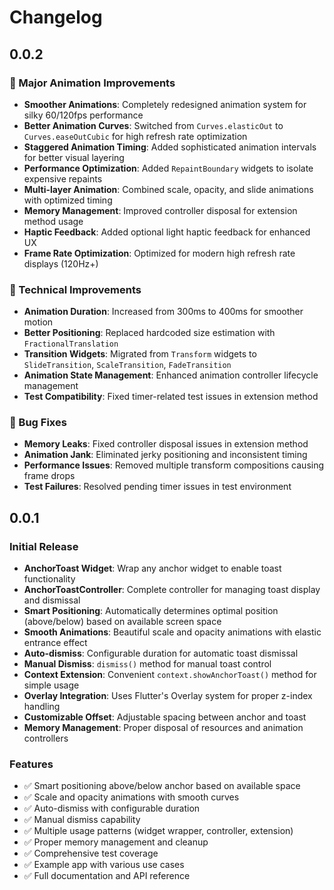 # Changelog

## 0.0.2

### 🚀 Major Animation Improvements

* **Smoother Animations**: Completely redesigned animation system for silky 60/120fps performance
* **Better Animation Curves**: Switched from `Curves.elasticOut` to `Curves.easeOutCubic` for high refresh rate optimization
* **Staggered Animation Timing**: Added sophisticated animation intervals for better visual layering
* **Performance Optimization**: Added `RepaintBoundary` widgets to isolate expensive repaints
* **Multi-layer Animation**: Combined scale, opacity, and slide animations with optimized timing
* **Memory Management**: Improved controller disposal for extension method usage
* **Haptic Feedback**: Added optional light haptic feedback for enhanced UX
* **Frame Rate Optimization**: Optimized for modern high refresh rate displays (120Hz+)

### 🔧 Technical Improvements

* **Animation Duration**: Increased from 300ms to 400ms for smoother motion
* **Better Positioning**: Replaced hardcoded size estimation with `FractionalTranslation` 
* **Transition Widgets**: Migrated from `Transform` widgets to `SlideTransition`, `ScaleTransition`, `FadeTransition`
* **Animation State Management**: Enhanced animation controller lifecycle management
* **Test Compatibility**: Fixed timer-related test issues in extension method

### 🐛 Bug Fixes

* **Memory Leaks**: Fixed controller disposal issues in extension method
* **Animation Jank**: Eliminated jerky positioning and inconsistent timing
* **Performance Issues**: Removed multiple transform compositions causing frame drops
* **Test Failures**: Resolved pending timer issues in test environment

## 0.0.1

### Initial Release

* **AnchorToast Widget**: Wrap any anchor widget to enable toast functionality
* **AnchorToastController**: Complete controller for managing toast display and dismissal
* **Smart Positioning**: Automatically determines optimal position (above/below) based on available screen space
* **Smooth Animations**: Beautiful scale and opacity animations with elastic entrance effect
* **Auto-dismiss**: Configurable duration for automatic toast dismissal
* **Manual Dismiss**: `dismiss()` method for manual toast control
* **Context Extension**: Convenient `context.showAnchorToast()` method for simple usage
* **Overlay Integration**: Uses Flutter's Overlay system for proper z-index handling
* **Customizable Offset**: Adjustable spacing between anchor and toast
* **Memory Management**: Proper disposal of resources and animation controllers

### Features

- ✅ Smart positioning above/below anchor based on available space
- ✅ Scale and opacity animations with smooth curves
- ✅ Auto-dismiss with configurable duration
- ✅ Manual dismiss capability
- ✅ Multiple usage patterns (widget wrapper, controller, extension)
- ✅ Proper memory management and cleanup
- ✅ Comprehensive test coverage
- ✅ Example app with various use cases
- ✅ Full documentation and API reference
